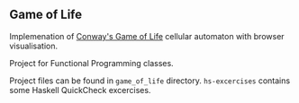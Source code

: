 ## Game of Life

Implemenation of [Conway's Game of Life]() cellular automaton with browser visualisation.

Project for Functional Programming classes.

Project files can be found in `game_of_life` directory. `hs-excercises` contains some Haskell QuickCheck excercises.
